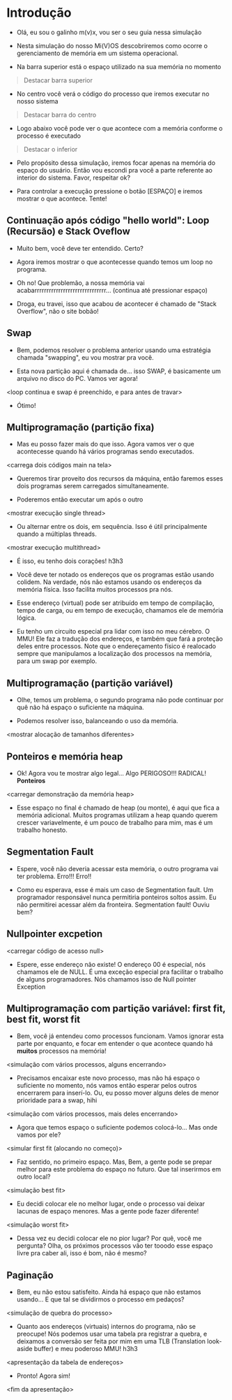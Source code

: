 # Introdução

- Olá, eu sou o galinho m(v)x, vou ser o seu guia nessa simulação

- Nesta simulação do nosso Mi(V)OS descobriremos como ocorre o gerenciamento de memória em um sistema operacional.

- Na barra superior está o espaço utilizado na sua memória no momento
> Destacar barra superior
- No centro você verá o código do processo que iremos executar no nosso sistema
> Destacar barra do centro
- Logo abaixo você pode ver o que acontece com a memória conforme o processo é executado
> Destacar o inferior

- Pelo propósito dessa simulação, iremos focar apenas na memória do espaço do usuário. Então vou escondi pra você a parte referente ao interior do sistema. <vergonha> Favor, respeitar ok? <blushed>

- Para controlar a execução pressione o botão [ESPAÇO] e iremos mostrar o que acontece. Tente!


## Continuação após código "hello world": Loop (Recursão) e Stack Oveflow

- Muito bem, você deve ter entendido. Certo?

- Agora iremos mostrar o que acontecesse quando temos um loop no programa.

<loop inicia>
<loop não para>

- Oh no! Que problemão, a nossa memória vai acabarrrrrrrrrrrrrrrrrrrrrrrrrrrrrr... (continua até pressionar espaço)

- Droga, eu travei, isso que acabou de acontecer é chamado de "Stack Overflow", não o site bobão!

## Swap

- Bem, podemos resolver o problema anterior usando uma estratégia chamada "swapping", eu vou mostrar pra você.

<mostrar swap>

- Esta nova partição aqui é chamada de... isso SWAP, é basicamente um arquivo no disco do PC. Vamos ver agora!

<loop continua e swap é preenchido, e para antes de travar>

- Ótimo!

## Multiprogramação (partição fixa)

- Mas eu posso fazer mais do que isso. Agora vamos ver o que acontecesse quando há vários programas sendo executados.

<carrega dois códigos main na tela>

- Queremos tirar proveito dos recursos da máquina, então faremos esses dois programas serem carregados simultaneamente.

- Poderemos então executar um após o outro

<mostrar execução single thread>

- Ou alternar entre os dois, em sequência. Isso é útil principalmente quando a múltiplas threads.

<mostrar execução multithread>

- É isso, eu tenho dois corações! h3h3

- Você deve ter notado os endereços que os programas estão usando colidem. Na verdade, nós não estamos usando os endereços da memória física. Isso facilita muitos processos pra nós. 
- Esse endereço (virtual) pode ser atribuído em tempo de compilação, tempo de carga, ou em tempo de execução, chamamos ele de memória lógica.
- Eu tenho um circuito especial pra lidar com isso no meu cérebro. O MMU! Ele faz a tradução dos endereços, e também que fará a proteção deles entre processos. Note que o endereçamento físico é realocado sempre que manipulamos a localização dos processos na memória, para um swap por exemplo.

## Multiprogramação (partição variável)

<Stack Overflow em um dos processos>

- Olhe, temos um problema, o segundo programa não pode continuar por quê não há espaço o suficiente na máquina.

- Podemos resolver isso, balanceando o uso da memória.

<mostrar alocação de tamanhos diferentes>


## Ponteiros e memória heap

- Ok! Agora vou te mostrar algo legal... Algo PERIGOSO!!! RADICAL! **Ponteiros**

<carregar demonstração da memória heap>

- Esse espaço no final é chamado de heap (ou monte), é aqui que fica a memória adicional. Muitos programas utilizam a heap quando querem crescer variavelmente, é um pouco de trabalho para mim, mas é um trabalho honesto.

## Segmentation Fault

- Espere, você não deveria acessar esta memória, o outro programa vai ter problema. Erro!!! Erro!!

- Como eu esperava, esse é mais um caso de Segmentation fault. Um programador responsável nunca permitiria ponteiros soltos assim. Eu não permitirei acessar além da fronteira. Segmentation fault! Ouviu bem?

## Nullpointer excpetion

<carregar código de acesso null>

- Espere, esse endereço não existe! O endereço 00 é especial, nós chamamos ele de NULL. É uma exceção especial pra facilitar o trabalho de alguns programadores. Nós chamamos isso de Null pointer Exception

## Multiprogramação com partição variável: first fit, best fit, worst fit

- Bem, você já entendeu como processos funcionam. Vamos ignorar esta parte por enquanto, e focar em entender o que acontece quando há **muitos** processos na memória!

<simulação com vários processos, alguns encerrando>

- Precisamos encaixar este novo processo, mas não há espaço o suficiente no momento, nós vamos então esperar pelos outros encerrarem para inserí-lo. Ou, eu posso mover alguns deles de menor prioridade para a swap, hihi

<simulação com vários processos, mais deles encerrando>

- Agora que temos espaço o suficiente podemos colocá-lo... Mas onde vamos por ele?

<simular first fit (alocando no começo)>

- Faz sentido, no primeiro espaço. Mas, Bem, a gente pode se prepar melhor para este problema do espaço no futuro. Que tal inserirmos em outro local?

<simulação best fit>

- Eu decidi colocar ele no melhor lugar, onde o processo vai deixar lacunas de espaço menores. Mas a gente pode fazer diferente!

<simulação worst fit>

- Dessa vez eu decidi colocar ele no pior lugar? Por quê, você me pergunta? Olha, os próximos processos vão ter tooodo esse espaço livre pra caber ali, isso é bom, não é mesmo?

## Paginação

- Bem, eu não estou satisfeito. Ainda há espaço que não estamos usando... E que tal se dividirmos o processo em pedaços?

<simulação de quebra do processo>

- Quanto aos endereços (virtuais) internos do programa, não se preocupe! Nós podemos usar uma tabela pra registrar a quebra, e deixamos a conversão ser feita por mim em uma TLB (Translation look-aside buffer) e meu poderoso MMU! h3h3

<apresentação da tabela de endereços>

- Pronto! Agora sim!

<fim da apresentação>
